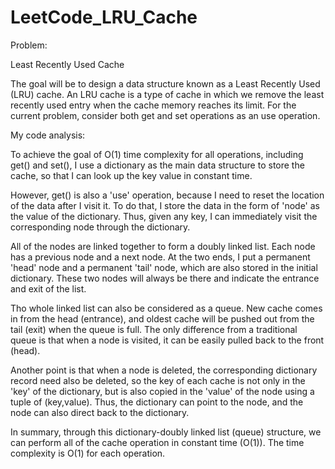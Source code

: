 # LeetCode_LRU_Cache


Problem:

Least Recently Used Cache

The goal will be to design a data structure known as a Least Recently Used (LRU) cache. 
An LRU cache is a type of cache in which we remove the least recently used entry when 
the cache memory reaches its limit. For the current problem, consider both get and set 
operations as an use operation.


My code analysis:

To achieve the goal of O(1) time complexity for all operations, including get() and set(), I use a dictionary as the main data structure to store the cache, so that I can look up the key value in constant time. 

However, get() is also a 'use' operation, because I need to reset the location of the data after I visit it. To do that, I store the data in the form of 'node' as the value of the dictionary. Thus, given any key, I can immediately visit the corresponding node through the dictionary. 

All of the nodes are linked together to form a doubly linked list. Each node has a previous node and a next node. At the two ends, I put a permanent 'head' node and a permanent 'tail' node, which are also stored in the initial dictionary. These two nodes will always be there and indicate the entrance and exit of the list. 

Tho whole linked list can also be considered as a queue. New cache comes in from the head (entrance), and oldest cache will be pushed out from the tail (exit) when the queue is full. The only difference from a traditional queue is that when a node is visited, it can be easily pulled back to the front (head). 

Another point is that when a node is deleted, the corresponding dictionary record need also be deleted, so the key of each cache is not only in the 'key' of the dictionary, but is also copied in the 'value' of the node using a tuple of (key,value). Thus, the dictionary can point to the node, and the node can also direct back to the dictionary. 

In summary, through this dictionary-doubly linked list (queue) structure, we can perform all of the cache operation in constant time (O(1)). The time complexity is O(1) for each operation. 
